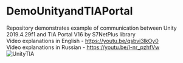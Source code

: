 # DemoUnityandTIAPortal
Repository demonstrates example of communication between Unity 2019.4.29f1 and TIA Portal V16 by S7NetPlus library\
Video explanations in English - https://youtu.be/qsbvi3lkOy0 \
Video explanations in Russian - https://youtu.be/I-nr_pzhfVw \
![UnityTIA](https://user-images.githubusercontent.com/34764174/135317735-04521660-ef5a-4844-9397-524cee4e9c03.PNG)
